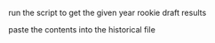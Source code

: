 run the script to get the given year rookie draft results

paste the contents into the historical file
